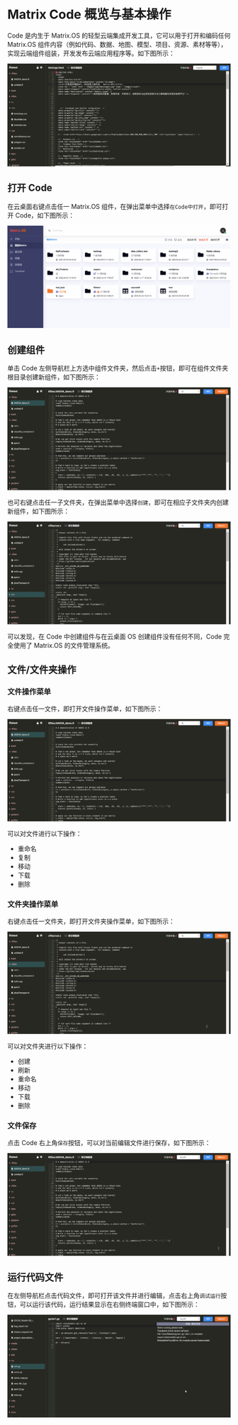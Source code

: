 # Matrix Code 概览与基本操作

Code 是内生于 Matrix.OS 的轻型云端集成开发工具，它可以用于打开和编码任何 Matrix.OS 组件内容（例如代码、数据、地图、模型、项目、资源、素材等等），实现云端组件组装，开发发布云端应用程序等。如下图所示：

![Matrix.OS](../../../../../media/os/tools/code/codeintro.gif "Matrix Code概览")

## 打开 Code

在云桌面右键点击任一 Matrix.OS 组件，在弹出菜单中选择`在Code中打开`，即可打开 Code，如下图所示：

![Matrix.OS](../../../../../media/os/tools/code/opencode.gif "打开Code")

## 创建组件

单击 Code 左侧导航栏上方选中组件文件夹，然后点击`+`按钮，即可在组件文件夹根目录创建新组件，如下图所示：

![Matrix.OS](../../../../../media/os/tools/code/newitemroot.gif "在根目录创建组件")

也可右键点击任一子文件夹，在弹出菜单中选择`创建`，即可在相应子文件夹内创建新组件，如下图所示：

![Matrix.OS](../../../../../media/os/tools/code/newitemfolder.gif "在其它位置创建组件")

可以发现，在 Code 中创建组件与在云桌面 OS 创建组件没有任何不同，Code 完全使用了 Matrix.OS 的文件管理系统。

## 文件/文件夹操作

### 文件操作菜单

右键点击任一文件，即打开文件操作菜单，如下图所示：

![Matrix.OS](../../../../../media/os/tools/code/filemenu.gif "文件操作菜单")

可以对文件进行以下操作：

* 重命名
* 复制
* 移动
* 下载
* 删除

### 文件夹操作菜单

右键点击任一文件夹，即打开文件夹操作菜单，如下图所示：

![Matrix.OS](../../../../../media/os/tools/code/foldermenu.gif "文件夹操作菜单")

可以对文件夹进行以下操作：

* 创建
* 刷新
* 重命名
* 移动
* 下载
* 删除

### 文件保存

点击 Code 右上角`保存`按钮，可以对当前编辑文件进行保存，如下图所示：

![Matrix.OS](../../../../../media/os/tools/code/savefile.gif "保存文件")

## 运行代码文件

在左侧导航栏点击代码文件，即可打开该文件并进行编辑，点击右上角`调试运行`按钮，可以运行该代码，运行结果显示在右侧终端窗口中，如下图所示：

![Matrix.OS](../../../../../media/os/tools/code/runcode.gif "调试运行代码")

